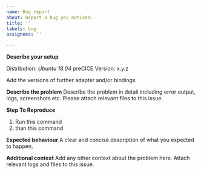 ```yaml
---
name: Bug report
about: Report a bug you noticed.
title: ''
labels: bug
assignees: ''

---
```


**Describe your setup**

Distribution: _Ubuntu 18.04_
preCICE Version: x.y.z

Add the versions of further adapter and/or bindings.

**Describe the problem**
Describe the problem in detail including error output, logs, screenshots etc.
Please attach relevant files to this issue.

**Step To Reproduce**
1. Run this command
2. than this command

**Expected behaviour**
A clear and concise description of what you expected to happen.

**Additional context**
Add any other context about the problem here.
Attach relevant logs and files to this issue.
